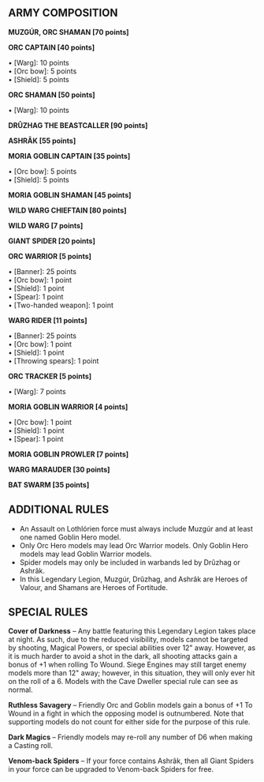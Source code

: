 ﻿## ARMY COMPOSITION

<div class="unitCard" markdown>

**MUZGÚR, ORC SHAMAN [70 points]**

**ORC CAPTAIN [40 points]**

• [Warg]: 10 points  
• [Orc bow]: 5 points  
• [Shield]: 5 points  

**ORC SHAMAN [50 points]**

• [Warg]: 10 points  

**DRÛZHAG THE BEASTCALLER [90 points]**

**ASHRÂK [55 points]**

**MORIA GOBLIN CAPTAIN [35 points]**

• [Orc bow]: 5 points  
• [Shield]: 5 points  

**MORIA GOBLIN SHAMAN [45 points]**

**WILD WARG CHIEFTAIN [80 points]**

**WILD WARG [7 points]**

**GIANT SPIDER [20 points]**

**ORC WARRIOR [5 points]**

• [Banner]: 25 points  
• [Orc bow]: 1 point  
• [Shield]: 1 point  
• [Spear]: 1 point  
• [Two-handed weapon]: 1 point  

**WARG RIDER [11 points]**

• [Banner]: 25 points  
• [Orc bow]: 1 point  
• [Shield]: 1 point  
• [Throwing spears]: 1 point  

**ORC TRACKER [5 points]**

• [Warg]: 7 points  

**MORIA GOBLIN WARRIOR [4 points]**

• [Orc bow]: 1 point  
• [Shield]: 1 point  
• [Spear]: 1 point  

**MORIA GOBLIN PROWLER [7 points]**

**WARG MARAUDER [30 points]**

**BAT SWARM [35 points]**

</div>

## ADDITIONAL RULES

- An Assault on Lothlórien force must always include Muzgúr and at least one named Goblin Hero model.
- Only Orc Hero models may lead Orc Warrior models. Only Goblin Hero models may lead Goblin Warrior models.
- Spider models may only be included in warbands led by Drûzhag or Ashrâk.
- In this Legendary Legion, Muzgúr, Drûzhag, and Ashrâk are Heroes of Valour, and Shamans are Heroes of Fortitude.

## SPECIAL RULES

**Cover of Darkness** – Any battle featuring this Legendary Legion takes place at night. As such, due to the reduced visibility, models cannot be targeted by shooting, Magical Powers, or special abilities over 12" away. However, as it is much harder to avoid a shot in the dark, all shooting attacks gain a bonus of +1 when rolling To Wound. Siege Engines may still target enemy models more than 12" away; however, in this situation, they will only ever hit on the roll of a 6. Models with the Cave Dweller special rule can see as normal.

**Ruthless Savagery** – Friendly Orc and Goblin models gain a bonus of +1 To Wound in a fight in which the opposing model is outnumbered. Note that supporting models do not count for either side for the purpose of this rule.

**Dark Magics** – Friendly models may re-roll any number of D6 when making a Casting roll.

**Venom-back Spiders** – If your force contains Ashrâk, then all Giant Spiders in your force can be upgraded to Venom-back Spiders for free.
